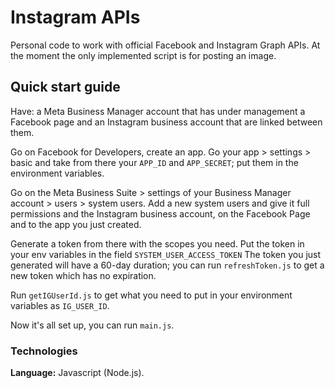 # Instagram APIs

Personal code to work with official Facebook and Instagram Graph APIs. At the moment the only implemented script is for posting an image.

## Quick start guide

Have: a Meta Business Manager account that has under management a Facebook page and an Instagram business account that are linked between them.

Go on Facebook for Developers, create an app. Go your app > settings > basic and take from there your `APP_ID` and `APP_SECRET`; put them in the environment variables.

Go on the Meta Business Suite > settings of your Business Manager account > users > system users.
Add a new system users and give it full permissions and the Instagram business account, on the Facebook Page and to the app you just created.

Generate a token from there with the scopes you need. Put the token in your env variables in the field `SYSTEM_USER_ACCESS_TOKEN`
The token you just generated will have a 60-day duration; you can run `refreshToken.js` to get a new token which has no expiration.

Run `getIGUserId.js` to get what you need to put in your environment variables as `IG_USER_ID`.

Now it's all set up, you can run `main.js`.

### Technologies

**Language:** Javascript (Node.js).
